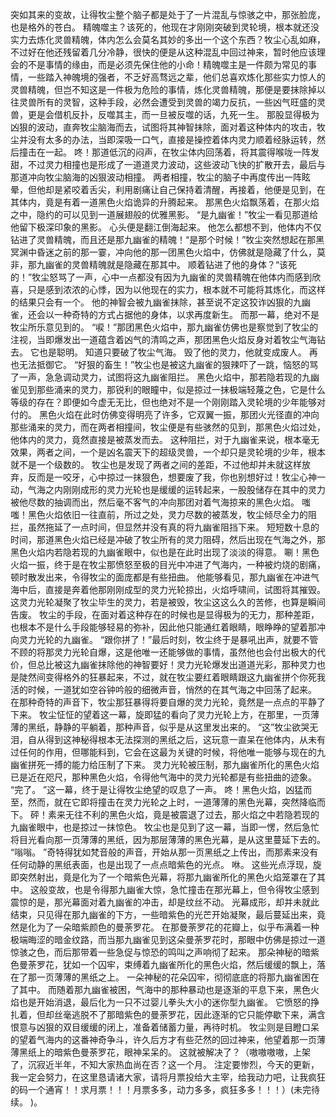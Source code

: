 突如其来的变故，让得牧尘整个脑子都是处于了一片混乱与惊骇之中，那张脸庞，也是格外的苍白。
精魄噬主？该死的，他现在才刚刚突破到灵轮境，根本就还没实力去炼化灵兽精魄，体内怎么会莫名其妙的多出一个这个东西？牧尘心乱如麻，不过好在他还残留着几分冷静，很快的便是从这种混乱中回过神来，暂时他应该理会的不是事情的缘由，而是必须先保住他的小命！精魄噬主是一件颇为常见的事情，一些踏入神魄境的强者，不乏好高骛远之辈，他们总喜欢炼化那些实力惊人的灵兽精魄，但岂不知这是一件极为危险的事情，炼化灵兽精魄，那便是要抹除掉以往灵兽所有的灵智，这种手段，必然会遭受到灵兽的竭力反抗，一些凶气旺盛的灵兽，更是会借机反扑，反噬其主，而一旦被反噬的话，九死一生。
那股显得极为凶狠的波动，直奔牧尘脑海而去，试图将其神智抹除，面对着这种体内的攻击，牧尘并没有太多的办法，当即深吸一口气，直接是操控着体内灵力顺着经脉运转，然后撞击在一起。
咚！那道低沉的闷声，在牧尘体内回荡着，将其震得喉咙一阵发甜，不过灵力相撞也是形成了一道道灵力波动，这些波动飞快的扩散开去，最后与那道冲向牧尘脑海的凶狠波动相撞。
两者相撞，牧尘的脑子中再度传出一阵眩晕，但他却是紧咬着舌尖，利用剧痛让自己保持着清醒，再接着，他便是见到，在其体内，竟是有着一道黑色火焰诡异的升腾起来。
那黑色火焰飘荡着，在那火焰之中，隐约的可以见到一道展翅般的优雅黑影。
“是九幽雀！”牧尘一看见那道给他留下极深印象的黑影。
心头便是翻江倒海起来。
他怎么都想不到，他体内不仅钻进了灵兽精魄，而且还是那九幽雀的精魄！“是那个时候！”牧尘突然想起在那黑冥渊中昏迷之前的那一霎，冲向他的那一团黑色火焰中，仿佛就是隐藏了什么，莫非，那九幽雀的灵兽精魄就是隐藏在那其中。
顺着钻进了他的身体？“该死的！”牧尘怒骂了一声，心中一点都没有因为九幽雀的灵兽精魄在他体内而感到欣喜，只是感到浓浓的心悸，因为以他现在的实力，根本就不可能将其炼化，而这样的结果只会有一个。
他的神智会被九幽雀抹除，甚至说不定这狡诈凶狠的九幽雀，还会以一种奇特的方式占据他的身体，以求再度新生。
而那一幕，绝对不是牧尘所乐意见到的。
“唳！”那团黑色火焰中，那九幽雀仿佛也是察觉到了牧尘的注视，当即爆发出一道蕴含着凶气的清鸣之声，那团黑色火焰反身对着牧尘气海钻去。
它也是聪明。
知道只要破了牧尘气海。
毁了他的灵力，他就变成废人。
再也无法抵御它。
“好狠的畜生！”牧尘也是被这九幽雀的狠辣吓了一跳，恼怒的骂了一声，急急调动灵力，试图将这九幽雀阻拦。
黑色火焰中，那若隐若现的九幽雀见到那些涌来的灵力，那锐利的眼瞳中，似是掠过一抹极端轻蔑之色，它是什么等级的存在？即便如今虚无无比，但也绝对不是一个刚刚踏入灵轮境的少年能够对付的。
黑色火焰在此时仿佛变得明亮了许多，它双翼一振，那团火光径直的冲向那些涌来的灵力，而在两者相撞间，牧尘便是有些骇然的见到，那黑色火焰过处，他体内的灵力，竟然直接是被蒸发而去。
这种阻拦，对于九幽雀来说，根本毫无效果，两者之间，一个是凶名震天下的超级灵兽，一个却只是灵轮境的少年，根本就不是一个级数的。
牧尘也是发现了两者之间的差距，不过他却并未就这样放弃，反而是一咬牙，心中掠过一抹狠色，想要废了我，你也别想好过！牧尘心神一动，气海之内刚刚成形的灵力光轮也是缓缓的运转起来，一股股储存在其中的灵力被他尽数的抽调而出，然后毫不客气的冲向那团对着气海掠来的黑色火焰。
嗤嗤！黑色火焰依旧一往直前，所过之处，灵力尽数的被蒸发，牧尘倾尽全力的阻拦，虽然拖延了一点时间，但显然并没有真的将九幽雀阻挡下来。
短短数十息的时间，那道黑色火焰已经是冲破了牧尘所有的灵力阻碍，然后出现在气海之外，那黑色火焰内若隐若现的九幽雀眼中，似也是在此时出现了淡淡的得意。
唰！黑色火焰一振，终于是在牧尘那愤怒至极的目光中冲进了气海内，一种被灼烧的剧痛，顿时散发出来，令得牧尘的面庞都是有些扭曲。
他能够看见，那九幽雀在冲进气海中后，直接是奔着他那刚刚成型的灵力光轮掠出，火焰呼啸间，试图将其摧毁。
这灵力光轮凝聚了牧尘毕生的灵力，若是被毁，牧尘这这么久的苦修，也算是瞬间告废。
牧尘的手段，在面对着这种存在的时候也是显得极为的无力，那种差距，也根本不是什么手段能够轻易的弥补，因此他只能通红着眼睛，眼睁睁的望着那冲向灵力光轮的九幽雀。
“跟你拼了！”最后时刻，牧尘终于是暴吼出声，就要不管不顾的将那灵力光轮自爆，这是他唯一还能够做的事情，虽然他也会付出极大的代价，但总比被这九幽雀抹除他的神智要好！灵力光轮爆发出道道光彩，那种灵力也是陡然间变得格外的狂暴起来，不过，就在牧尘要红着眼睛跟这九幽雀拼个你死我活的时候，一道犹如空谷钟吟般的细微声音，悄然的在其气海之中回荡了起来。
在那种奇特的声音下，牧尘那狂暴得将要自爆的灵力光轮，竟然是一点点的平静了下来。
牧尘怔怔的望着这一幕，旋即猛的看向了灵力光轮上方，在那里，一页薄薄的黑纸，静静的平躺着，那种声音，似乎是从这里发出来的。
“这”牧尘欲哭无泪，自从得到这神秘得根本无法探测的黑纸之后，这玩意一直呆在他体内，从未有过任何的作用，但哪能料到，它会在这最为关键的时候，将他唯一能够与现在的九幽雀拼死一搏的能力给压制了下来。
灵力光轮被压制，那九幽雀所化的黑色火焰已是近在咫尺，那种黑色火焰，令得他气海中的灵力光轮都是有些扭曲的迹象。
“完了。
”这一幕，终于是让得牧尘绝望的叹息了一声。
咚！黑色火焰，凶猛而至，然而，就在它即将撞击在灵力光轮之上时，一道薄薄的黑色光幕，突然降临而下。
砰！素来无往不利的黑色火焰，竟是被震退了过去，那火焰之中若隐若现的九幽雀眼中，也是掠过一抹惊色。
牧尘也是见到了这一幕，当即一愣，然后急忙将目光看向那一页薄薄的黑纸，因为那层薄薄的黑色光幕，是从这里蔓延下去的。
“嗡嗡。
”奇特得犹如梵音般的声音，开始从那一页黑纸之上传出，而那素来没有任何动静的黑纸表面，也是出现了一点点暗紫色的光点。
咻。
这些光点浮现，旋即突然射出，竟是化为了一个暗紫色光幕，将那九幽雀所化的黑色火焰笼罩在了其中。
这般变故，也是令得那九幽雀大惊，急忙撞击在那光幕上，但令得牧尘感到震惊的是，那光幕面对着九幽雀的冲击，却是纹丝不动。
光幕成形，却并未就此结束，只见得在那九幽雀的下方，一些暗紫色的光芒开始凝聚，最后蔓延出来，竟然是化为了一朵暗紫颜色的曼荼罗花。
在那曼荼罗花的花瓣上，似乎布满着一种极端晦涩的暗金纹路，而当那九幽雀见到这朵曼荼罗花时，那眼中仿佛是掠过一道惊骇之色，而后那带着一些急促与惊恐的鸣叫之声响彻了起来。
那朵神秘的暗紫色曼荼罗花，犹如一个囚牢，束缚着九幽雀所化的黑色火焰，然后缓缓的飘上，落在了那一页薄薄的黑纸之上。
一朵神秘的花朵囚牢，彻彻底底的将那九幽雀困在了其中。
而随着那九幽雀被困，气海中的那种暴动也是逐渐的平息下来，黑色火焰也是开始消退，最后化为一只不过婴儿拳头大小的迷你型九幽雀。
它愤怒的挣扎着，但却丝毫逃脱不了那暗紫色的曼荼罗花，因此逐渐的它只能停歇下来，满含恨意与凶狠的双目缓缓的闭上，准备着储蓄力量，再待时机。
牧尘则是目瞪口呆的望着气海内的这番神奇争斗，许久后方才有些茫然的回过神来，他望着那一页薄薄黑纸上的暗紫色曼荼罗花，眼神呆呆的。
这就被解决了？（嗷嗷嗷嗷，上架了，沉寂近半年，不知大家热血尚在否？这一个月。
注定要惨烈，今天的更新，我一定会努力，在这里恳请诸大家，请将月票投给大主宰，给我动力吧，让我疯狂的码一个通宵！！求月票！！！月票多多，动力多多，疯狂多多！！！）(未完待续。
)。
